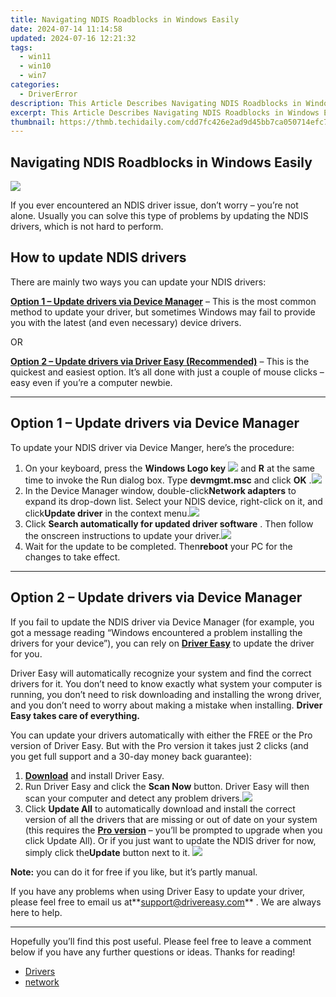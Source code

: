 ```yaml
---
title: Navigating NDIS Roadblocks in Windows Easily
date: 2024-07-14 11:14:58
updated: 2024-07-16 12:21:32
tags:
  - win11
  - win10
  - win7
categories:
  - DriverError
description: This Article Describes Navigating NDIS Roadblocks in Windows Easily
excerpt: This Article Describes Navigating NDIS Roadblocks in Windows Easily
thumbnail: https://thmb.techidaily.com/cdd7fc426e2ad9d45bb7ca050714efc7a5191159c61f1ffd4157c0d0a51c0306.jpg
---
```


## Navigating NDIS Roadblocks in Windows Easily

![](https://images.drivereasy.com/wp-content/uploads/2019/08/image-231.png)

 If you ever encountered an NDIS driver issue, don’t worry – you’re not alone. Usually you can solve this type of problems by updating the NDIS drivers, which is not hard to perform.

## How to update NDIS drivers

There are mainly two ways you can update your NDIS drivers:

**[Option 1 – Update drivers via Device Manager](https://electronicx.pxf.io/xkwqkk)**  – This is the most common method to update your driver, but sometimes Windows may fail to provide you with the latest (and even necessary) device drivers.

OR

**[Option 2 – Update drivers via Driver Easy (Recommended)](#option2)**  – This is the quickest and easiest option. It’s all done with just a couple of mouse clicks – easy even if you’re a computer newbie.

---

## Option 1 – Update drivers via Device Manager

 To update your NDIS driver via Device Manger, here’s the procedure:

1. On your keyboard, press the **Windows Logo key** ![](https://images.drivereasy.com/wp-content/uploads/2019/08/img_5ae0331bc08e4-4.png) and **R** at the same time to invoke the Run dialog box. Type **devmgmt.msc** and click **OK** .![](https://images.drivereasy.com/wp-content/uploads/2019/08/2019-06-17_14-24-52-1.png)
2. In the Device Manager window, double-click**Network adapters** to expand its drop-down list. Select your NDIS device, right-click on it, and click**Update driver** in the context menu.![](https://images.drivereasy.com/wp-content/uploads/2019/08/2019-08-14_12-05-33.jpg)
3. Click **Search automatically for updated driver software** . Then follow the onscreen instructions to update your driver.![](https://images.drivereasy.com/wp-content/uploads/2019/08/2019-08-14_17-56-38.jpg)
4. Wait for the update to be completed. Then**reboot** your PC for the changes to take effect.

---

## Option 2 – Update drivers via Device Manager

 If you fail to update the NDIS driver via Device Manager (for example, you got a message reading “Windows encountered a problem installing the drivers for your device”), you can rely on **[Driver Easy](https://tools.techidaily.com/drivereasy/download/)**  to update the driver for you.

 Driver Easy will automatically recognize your system and find the correct drivers for it. You don’t need to know exactly what system your computer is running, you don’t need to risk downloading and installing the wrong driver, and you don’t need to worry about making a mistake when installing. **Driver Easy takes care of everything.**

 You can update your drivers automatically with either the FREE or the Pro version of Driver Easy. But with the Pro version it takes just 2 clicks (and you get full support and a 30-day money back guarantee):

1. **[Download](https://tools.techidaily.com/drivereasy/download/)**  and install Driver Easy.
2. Run Driver Easy and click the **Scan Now** button. Driver Easy will then scan your computer and detect any problem drivers.![](https://images.drivereasy.com/wp-content/uploads/2019/08/2019-08-13_17-17-31.jpg)
3. Click **Update All** to automatically download and install the correct version of all the drivers that are missing or out of date on your system (this requires the **[Pro version](https://tools.techidaily.com/drivereasy/download/)**  – you’ll be prompted to upgrade when you click Update All). Or if you just want to update the NDIS driver for now, simply click the**Update**  button next to it. ![](https://images.drivereasy.com/wp-content/uploads/2019/08/2019-08-13_17-17-23-1.jpg)

**Note:** you can do it for free if you like, but it’s partly manual.

 If you have any problems when using Driver Easy to update your driver, please feel free to email us at**<support@drivereasy.com>** . We are always here to help.

---

 Hopefully you’ll find this post useful. Please feel free to leave a comment below if you have any further questions or ideas. Thanks for reading!

* [Drivers](https://tools.techidaily.com/drivereasy/download/)
* [network](https://store.drivereasy.com/order/cart.php?PRODS=4731822&QTY=1&AFFILIATE=108875)

<ins class="adsbygoogle"
     style="display:block"
     data-ad-format="autorelaxed"
     data-ad-client="ca-pub-7571918770474297"
     data-ad-slot="1223367746"></ins>



<ins class="adsbygoogle"
     style="display:block"
     data-ad-client="ca-pub-7571918770474297"
     data-ad-slot="8358498916"
     data-ad-format="auto"
     data-full-width-responsive="true"></ins>
